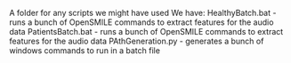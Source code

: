 A folder for any scripts we might have used
We have:
HealthyBatch.bat - runs a bunch of OpenSMILE commands to extract features for the audio data
PatientsBatch.bat - runs a bunch of OpenSMILE commands to extract features for the audio data
PAthGeneration.py - generates a bunch of windows commands to run in a batch file
